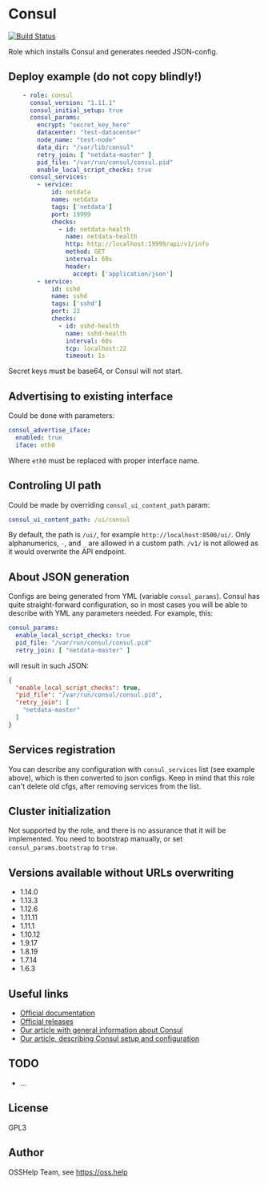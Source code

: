 # Consul

[![Build Status](https://drone.osshelp.ru/api/badges/ansible/consul/status.svg)](https://drone.osshelp.ru/ansible/consul)

Role which installs Consul and generates needed JSON-config.

## Deploy example (do not copy blindly!)

```yaml
    - role: consul
      consul_version: "1.11.1"
      consul_initial_setup: true
      consul_params:
        encrypt: "secret_key_here"
        datacenter: "test-datacenter"
        node_name: "test-node"
        data_dir: "/var/lib/consul"
        retry_join: [ "netdata-master" ]
        pid_file: "/var/run/consul/consul.pid"
        enable_local_script_checks: true
      consul_services:
        - service:
            id: netdata
            name: netdata
            tags: ['netdata']
            port: 19999
            checks:
              - id: netdata-health
                name: netdata-health
                http: http://localhost:19999/api/v1/info
                method: GET
                interval: 60s
                header:
                  accept: ['application/json']
        - service:
            id: sshd
            name: sshd
            tags: ['sshd']
            port: 22
            checks:
              - id: sshd-health
                name: sshd-health
                interval: 60s
                tcp: localhost:22
                timeout: 1s
```

Secret keys must be base64, or Consul will not start.

## Advertising to existing interface

Could be done with parameters:

```yaml
consul_advertise_iface:
  enabled: true
  iface: eth0
```

Where `eth0` must be replaced with proper interface name.

## Controling UI path

Could be made by overriding `consul_ui_content_path` param:

```yaml
consul_ui_content_path: /ui/consul
```

By default, the path is `/ui/`, for example `http://localhost:8500/ui/`. Only alphanumerics, `-`, and `_` are allowed in a custom path. `/v1/` is not allowed as it would overwrite the API endpoint.

## About JSON generation

Configs are being generated from YML (variable `consul_params`). Consul has quite straight-forward configuration, so in most cases you will be able to describe with YML any parameters needed. For example, this:

```yaml
consul_params:
  enable_local_script_checks: true
  pid_file: "/var/run/consul/consul.pid"
  retry_join: [ "netdata-master" ]
```

will result in such JSON:

```json
{
  "enable_local_script_checks": true,
  "pid_file": "/var/run/consul/consul.pid",
  "retry_join": [
    "netdata-master"
  ]
}
```

## Services registration

You can describe any configuration with `consul_services` list (see example above), which is then converted to json configs. Keep in mind that this role can't delete old cfgs, after removing services from the list.

## Cluster initialization

Not supported by the role, and there is no assurance that it will be implemented. You need to bootstrap manually, or set `consul_params.bootstrap` to `true`.

## Versions available without URLs overwriting

- 1.14.0
- 1.13.3
- 1.12.6
- 1.11.11
- 1.11.1
- 1.10.12
- 1.9.17
- 1.8.19
- 1.7.14
- 1.6.3

## Useful links

- [Official documentation](https://www.consul.io/docs/index.html)
- [Official releases](https://releases.hashicorp.com/consul/)
- [Our article with general information about Consul](https://rm.osshelp.ru/projects/support-servers/knowledgebase/articles/3364)
- [Our article, describing Consul setup and configuration](https://oss.help/kb3367)

## TODO

- ...

## License

GPL3

## Author

OSSHelp Team, see <https://oss.help>
